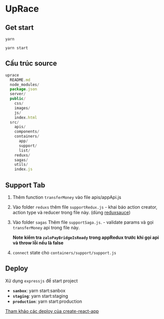 # UpRace

## Get start

 `yarn`
 
 `yarn start`

## Cấu trúc source

```javascript
uprace
  README.md
  node_modules/
  package.json
  server/
  public/
    css/
    images/
    js/
    index.html
  src/
    apis/
    components/
    containers/
      app/
      support/
      list/
    reduxs/
    sagas/
    utils/
    index.js
```

## Support Tab
1. Thêm function `transferMoney` vào file apis/appApi.js
2. Vào folder `reduxs` thêm file `supportRedux.js`  - khai báo action creator, action type và reducer trong file này. (dùng [reduxsauce](https://github.com/infinitered/reduxsauce))
3. Vào folder `sagas` Thêm file `supportSaga.js`. - validate params và gọi `transferMoney` api trong file này.

    **Note kiểm tra `zaloPayBridgeIsReady` trong appRedux trước khi gọi api và throw lỗi nếu là false**

4. `connect` state cho `containers/support/support.js`

## Deploy

Xử dụng `expressjs` để start project

- **`sanbox`**: yarn start:sanbox
- **`staging`**: yarn start:staging
- **`production`**: yarn start:production

[Tham khảo các deploy của create-react-app](https://github.com/facebook/create-react-app/blob/master/packages/react-scripts/template/README.md#deployment)

